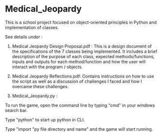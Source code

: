 # Medical_Jeopardy

This is a school project focused on object-oriented principles in Python and implementation of classes.

See details under :

1. Medical Jeopardy Design Proposal.pdf : 
This is a design document of the specifications of the 7 classes being implemented.
It includes a brief description of the purpose of each class, expected methods/functions, inputs and outputs for each method/function and how the user will interact with the program / objects.

2. Medical Jeopardy Reflections.pdf:
Contains instructions on how to use the script as well as a discussion of challenges I faced and how I overcame these challenges. 

3. Medical_Jeopardy.py :

To run the game, open the command line by typing "cmd" in your windows search bar.

Type "python" to start up python in CLI.

Type "import "py file directory and name" and the game will start running.
